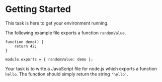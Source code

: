 # Getting Started

This task is here to get your environment running.

The following example file exports a function `randomValue`.

    function demo() { 
        return 42; 
    }
    
    module.exports = { randomValue: demo };

Your task is to write a JavaScript file for node.js which exports a function `hello`. The function should simply return the string 
`'hello'`.

    
    